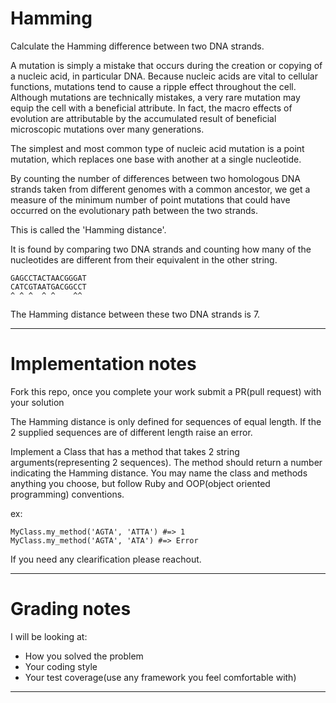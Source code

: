 # Hamming

Calculate the Hamming difference between two DNA strands.

A mutation is simply a mistake that occurs during the creation or copying of a nucleic acid, in particular DNA. Because nucleic acids are vital to cellular functions, mutations tend to cause a ripple effect throughout the cell. Although mutations are technically mistakes, a very rare mutation may equip the cell with a beneficial attribute. In fact, the macro effects of evolution are attributable by the accumulated result of beneficial microscopic mutations over many generations.

The simplest and most common type of nucleic acid mutation is a point mutation, which replaces one base with another at a single nucleotide.

By counting the number of differences between two homologous DNA strands taken from different genomes with a common ancestor, we get a measure of the minimum number of point mutations that could have occurred on the evolutionary path between the two strands.

This is called the 'Hamming distance'.

It is found by comparing two DNA strands and counting how many of the nucleotides are different from their equivalent in the other string.

    GAGCCTACTAACGGGAT
    CATCGTAATGACGGCCT
    ^ ^ ^  ^ ^    ^^

The Hamming distance between these two DNA strands is 7.

* * * *

# Implementation notes

Fork this repo, once you complete your work submit a PR(pull request) with your solution

The Hamming distance is only defined for sequences of equal length. If the 2 supplied sequences are of different length raise an error. 

Implement a Class that has a method that takes 2 string arguments(representing 2 sequences). The method should return a number indicating the Hamming distance. You may name the class and methods anything you choose, but follow Ruby and OOP(object oriented programming) conventions.

ex: 

```
MyClass.my_method('AGTA', 'ATTA') #=> 1
MyClass.my_method('AGTA', 'ATA') #=> Error
```

If you need any clearification please reachout.

* * * *

# Grading notes

I will be looking at:

* How you solved the problem
* Your coding style
* Your test coverage(use any framework you feel comfortable with)

* * * *
